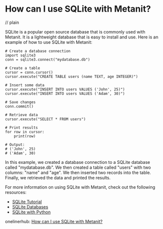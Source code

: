# How can I use SQLite with Metanit?
// plain

SQLite is a popular open source database that is commonly used with Metanit. It is a lightweight database that is easy to install and use. Here is an example of how to use SQLite with Metanit:

```
# Create a database connection
import sqlite3
conn = sqlite3.connect("mydatabase.db")

# Create a table
cursor = conn.cursor()
cursor.execute("CREATE TABLE users (name TEXT, age INTEGER)")

# Insert some data
cursor.execute("INSERT INTO users VALUES ('John', 25)")
cursor.execute("INSERT INTO users VALUES ('Adam', 30)")

# Save changes
conn.commit()

# Retrieve data
cursor.execute("SELECT * FROM users")

# Print results
for row in cursor:
    print(row)

# Output:
# ('John', 25)
# ('Adam', 30)
```

In this example, we created a database connection to a SQLite database called "mydatabase.db". We then created a table called "users" with two columns: "name" and "age". We then inserted two records into the table. Finally, we retrieved the data and printed the results.

For more information on using SQLite with Metanit, check out the following resources:

- [SQLite Tutorial](https://metanit.com/sql/sqlite/1.1.php)
- [SQLite Databases](https://metanit.com/sql/sqlite/2.1.php)
- [SQLite with Python](https://metanit.com/sql/sqlite/3.1.php)

onelinerhub: [How can I use SQLite with Metanit?](https://onelinerhub.com/sqlite/how-can-i-use-sqlite-with-metanit)